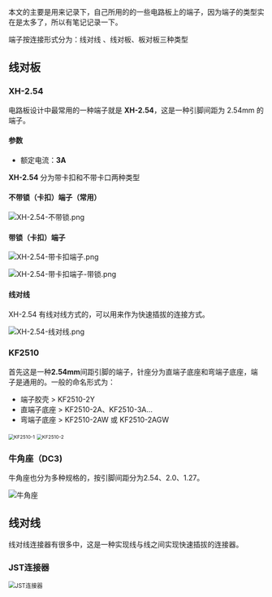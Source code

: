 本文的主要是用来记录下，自己所用的的一些电路板上的端子，因为端子的类型实在是太多了，所以有笔记记录一下。

端子按连接形式分为：线对线 、线对板、板对板三种类型

## 线对板

### XH-2.54

电路板设计中最常用的一种端子就是 **XH-2.54**，这是一种引脚间距为 2.54mm 的端子。

#### 参数

* 额定电流：**3A**



**XH-2.54** 分为带卡扣和不带卡口两种类型

#### 不带锁（卡扣）端子（常用）

![XH-2.54-不带锁.png](images/XH-2.54-不带锁.png)



#### 带锁（卡扣）端子

![XH-2.54-带卡扣端子.png](images/XH-2.54-带卡扣端子.png)

![XH-2.54-带卡扣端子-带锁.png](images/XH-2.54-带卡扣端子-带锁.png)

#### 线对线

XH-2.54 有线对线方式的，可以用来作为快速插拔的连接方式。

![XH-2.54-线对线.png](images/XH-2.54-线对线.png)

### KF2510

首先这是一种**2.54mm**间距引脚的端子，针座分为直端子底座和弯端子底座，端子是通用的。一般的命名形式为：

* 端子胶壳 > KF2510-2Y
* 直端子底座 > KF2510-2A、KF2510-3A...
* 弯端子底座 > KF2510-2AW 或 KF2510-2AGW

<img src="images/KF2510-1.jpg" alt="KF2510-1" style="zoom:67%;" />

<img src="images/KF2510-2.jpg" alt="KF2510-2" style="zoom:67%;" />

### 牛角座（DC3)

牛角座也分为多种规格的，按引脚间距分为2.54、2.0、1.27。

![牛角座](images/牛角座.png)

## 线对线

线对线连接器有很多中，这是一种实现线与线之间实现快速插拔的连接器。

### JST连接器

<img src="images/JST连接器.png" alt="JST连接器" style="zoom:80%;" />